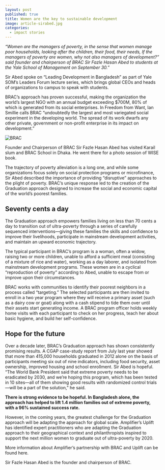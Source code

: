 ```yaml
---
layout: post
published: true
title: Women are the key to sustainable development
image: article-sirabed.jpg
categories:
  - impact stories
---
```

_“Women are the managers of poverty, in the sense that women manage poor households, looking after the children, their food, their needs, If the managers of poverty are women, why not also managers of development?” said  founder and chairperson of BRAC Sir Fazle Hasan Abed to students at the Yale School of Management on September 30.”_

Sir Abed spoke on “Leading Development in Bangladesh” as part of Yale SOM’s Leaders Forum lecture series, which brings global CEOs and heads of organizations to campus to speak with students.

BRAC’s approach has proven successful, making the organization the world’s largest NGO with an annual budget exceeding $700M, 80% of which is generated from its social enterprises. In Freedom from Want, Ian Smillie calls BRAC “undoubtedly the largest and most variegated social experiment in the developing world. The spread of its work dwarfs any other private, government or non-profit enterprise in its impact on development.”

![BRAC]({{site.baseurl}}/assets/img/posts/orig__MG_9644-768x512.jpg)

Founder and Chairperson of BRAC Sir Fazle Hasan Abed has visited Karail slum and BRAC School in Dhaka. He went there for a photo session of WISE book.

The trajectory of poverty alleviation is a long one, and while some organizations focus solely on social protection programs or microfinance, Sir Abed described the importance of providing “disruptive” approaches to the plight of poverty. BRAC’s unique response led to the creation of the Graduation approach designed to increase the social and economic capital of the world’s poorest families.

## Seventy cents a day

The Graduation approach empowers families living on less than 70 cents a day to transition out of ultra-poverty through a series of carefully sequenced interventions—giving these families the skills and confidence to improve their livelihoods, participate in mainstream development activities, and maintain an upward economic trajectory.

The typical participant in BRAC’s program is a woman, often a widow, raising two or more children, unable to afford a sufficient meal (consisting of a mixture of rice and water), working as a day laborer, and isolated from mainstream development programs. These women are in a cyclical “reproduction of poverty” according to Abed, unable to escape from or improve upon their circumstances.

BRAC works with communities to identify their poorest neighbors in a process called “targeting.” The selected participants are then invited to enroll in a two year program where they will receive a primary asset (such as a dairy cow or goat) along with a cash stipend to tide them over until their assets start generating income. A BRAC program officer holds weekly home visits with each participant to check on her progress, teach her about basic hygiene, and build her self-confidence.

## Hope for the future

Over a decade later, BRAC’s Graduation approach has shown consistently promising results. A CGAP case-study report from July last year showed that more than 415,000 households graduated in 2012 alone on the basis of participants meeting six out of nine indicators, including food security, asset ownership, improved housing and school enrollment. Sir Abed is hopeful. “The World Bank President said that extreme poverty needs to be eradicated by 2030, and we’re hoping this program, which has been tested in 10 sites—all of them showing good results with randomized control trials—will be a part of the solution,” he said.

**There is strong evidence to be hopeful. In Bangladesh alone, the approach has helped to lift 1.4 million families out of extreme poverty, with a 96% sustained success rate.**

However, in the coming years, the greatest challenge for the Graduation approach will be adapting the approach for global scale. Amplifier’s Uplift has identified expert practitioners who are adapting the Graduation approach to their geographical context and philanthropists inspired to support the next million women to graduate out of ultra-poverty by 2020.

More information about Amplifier’s partnership with BRAC and Uplift can be found here.

Sir Fazle Hasan Abed is the founder and chairperson of BRAC.
